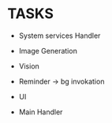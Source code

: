 # TASKS
- System services Handler

- Image Generation
- Vision
- Reminder -> bg invokation

- UI
- Main Handler
